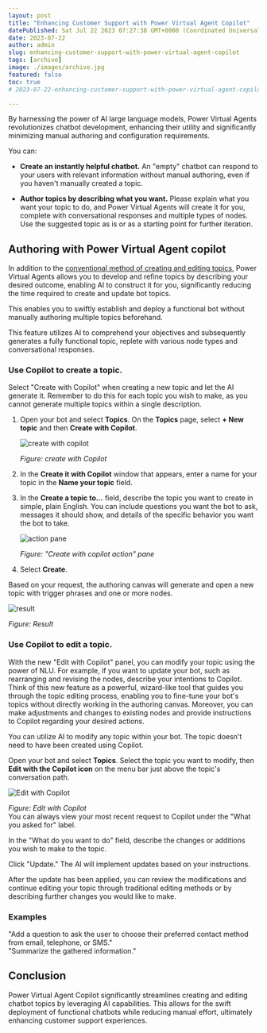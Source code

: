 ```yaml
---
layout: post
title: "Enhancing Customer Support with Power Virtual Agent Copilot"
datePublished: Sat Jul 22 2023 07:27:38 GMT+0000 (Coordinated Universal Time)
date: 2023-07-22
author: admin
slug: enhancing-customer-support-with-power-virtual-agent-copilot
tags: [archive]
image: ./images/archive.jpg
featured: false
toc: true
# 2023-07-22-enhancing-customer-support-with-power-virtual-agent-copilot

---
```


By harnessing the power of AI large language models, Power Virtual Agents revolutionizes chatbot development, enhancing their utility and significantly minimizing manual authoring and configuration requirements.

You can:

* **Create an instantly helpful chatbot.** An "empty" chatbot can respond to your users with relevant information without manual authoring, even if you haven't manually created a topic.
    
* **Author topics by describing what you want.** Please explain what you want your topic to do, and Power Virtual Agents will create it for you, complete with conversational responses and multiple types of nodes. Use the suggested topic as is or as a starting point for further iteration.
    

## Authoring with Power Virtual Agent copilot

In addition to the [conventional method of creating and editing topics](https://learn.microsoft.com/en-us/power-virtual-agents/authoring-create-edit-topics), Power Virtual Agents allows you to develop and refine topics by describing your desired outcome, enabling AI to construct it for you, significantly reducing the time required to create and update bot topics.

This enables you to swiftly establish and deploy a functional bot without manually authoring multiple topics beforehand.

This feature utilizes AI to comprehend your objectives and subsequently generates a fully functional topic, replete with various node types and conversational responses.

### **Use Copilot to create a topic.**

Select "Create with Copilot" when creating a new topic and let the AI generate it. Remember to do this for each topic you wish to make, as you cannot generate multiple topics within a single description.

1. Open your bot and select **Topics**. On the **Topics** page, select **\+ New topic** and then **Create with Copilot**.
    
    ![create with copilot]({{site.baseurl}}/images/clkdotw4c000h09jvdpjfasuy.md/57ad6438-b8a6-4c35-b84f-6b363c91ec36.png)
    
    *Figure: create with Copilot*
    
2. In the **Create it with Copilot** window that appears, enter a name for your topic in the **Name your topic** field.
    
3. In the **Create a topic to...** field, describe the topic you want to create in simple, plain English. You can include questions you want the bot to ask, messages it should show, and details of the specific behavior you want the bot to take.
    
    ![action pane]({{site.baseurl}}/images/clkdotw4c000h09jvdpjfasuy.md/80f54d3a-048b-4388-857a-8aa777676ce3.png)
    
    *Figure: "Create with copilot action" pane*
    
4. Select **Create**.
    

Based on your request, the authoring canvas will generate and open a new topic with trigger phrases and one or more nodes.

![result]({{site.baseurl}}/images/clkdotw4c000h09jvdpjfasuy.md/c17c08d1-9d4a-463b-ab43-c99386855bb6.png)

*Figure: Result*

### **Use Copilot to edit a topic.**

With the new "Edit with Copilot" panel, you can modify your topic using the power of NLU. For example, if you want to update your bot, such as rearranging and revising the nodes, describe your intentions to Copilot. Think of this new feature as a powerful, wizard-like tool that guides you through the topic editing process, enabling you to fine-tune your bot's topics without directly working in the authoring canvas. Moreover, you can make adjustments and changes to existing nodes and provide instructions to Copilot regarding your desired actions.

You can utilize AI to modify any topic within your bot. The topic doesn't need to have been created using Copilot.

Open your bot and select **Topics**. Select the topic you want to modify, then **Edit with the Copilot icon** on the menu bar just above the topic's conversation path.

![Edit with Copilot]({{site.baseurl}}/images/clkdotw4c000h09jvdpjfasuy.md/992df61c-5c4b-4743-82bc-f715948054ce.png)

*Figure: Edit with Copilot*  
You can always view your most recent request to Copilot under the "What you asked for" label.

In the "What do you want to do" field, describe the changes or additions you wish to make to the topic.

Click "Update." The AI will implement updates based on your instructions.

After the update has been applied, you can review the modifications and continue editing your topic through traditional editing methods or by describing further changes you would like to make.

### Examples

"Add a question to ask the user to choose their preferred contact method from email, telephone, or SMS."  
"Summarize the gathered information."

## Conclusion

Power Virtual Agent Copilot significantly streamlines creating and editing chatbot topics by leveraging AI capabilities. This allows for the swift deployment of functional chatbots while reducing manual effort, ultimately enhancing customer support experiences.